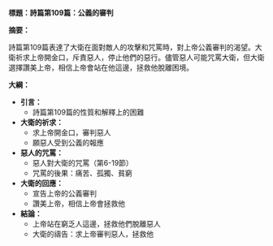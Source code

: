**標題：詩篇第109篇：公義的審判**

**摘要：**

詩篇第109篇表達了大衛在面對敵人的攻擊和咒罵時，對上帝公義審判的渴望。大衛祈求上帝開金口，斥責惡人，停止他們的惡行。儘管惡人可能咒罵大衛，但大衛選擇讚美上帝，相信上帝會站在他這邊，拯救他脫離困境。

**大綱：**

* **引言：**
    * 詩篇第109篇的性質和解釋上的困難
* **大衛的祈求：**
    * 求上帝開金口，審判惡人
    * 願惡人受到公義的報應
* **惡人的咒罵：**
    * 惡人對大衛的咒罵（第6-19節）
    * 咒罵的後果：痛苦、孤獨、貧窮
* **大衛的回應：**
    * 宣告上帝的公義審判
    * 讚美上帝，相信上帝會拯救他
* **結論：**
    * 上帝站在窮乏人這邊，拯救他們脫離惡人
    * 大衛的禱告：求上帝審判惡人，拯救他